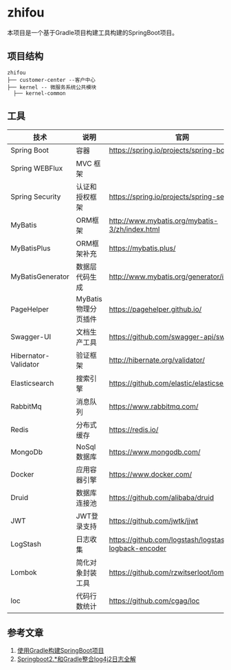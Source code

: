 # zhifou

本项目是一个基于Gradle项目构建工具构建的SpringBoot项目。

## 项目结构

```
zhifou
├── customer-center --客户中心
├── kernel -- 微服务系统公共模块
  ├── kernel-common 
```

## 工具

| 技术                 | 说明                | 官网                                                 |
| -------------------- | ------------------- | ---------------------------------------------------- |
| Spring Boot          | 容器                | https://spring.io/projects/spring-boot               |
| Spring WEBFlux       | MVC 框架            |                                                      |
| Spring Security      | 认证和授权框架      | https://spring.io/projects/spring-security           |
| MyBatis              | ORM框架             | http://www.mybatis.org/mybatis-3/zh/index.html       |
| MyBatisPlus          | ORM框架补充         | https://mybatis.plus/                                |
| MyBatisGenerator     | 数据层代码生成      | http://www.mybatis.org/generator/index.html          |
| PageHelper           | MyBatis物理分页插件 | https://pagehelper.github.io/                        |
| Swagger-UI           | 文档生产工具        | https://github.com/swagger-api/swagger-ui            |
| Hibernator-Validator | 验证框架            | http://hibernate.org/validator/                      |
| Elasticsearch        | 搜索引擎            | https://github.com/elastic/elasticsearch             |
| RabbitMq             | 消息队列            | https://www.rabbitmq.com/                            |
| Redis                | 分布式缓存          | https://redis.io/                                    |
| MongoDb              | NoSql数据库         | https://www.mongodb.com/                             |
| Docker               | 应用容器引擎        | https://www.docker.com/                              |
| Druid                | 数据库连接池        | https://github.com/alibaba/druid                     |
| JWT                  | JWT登录支持         | https://github.com/jwtk/jjwt                         |
| LogStash             | 日志收集            | https://github.com/logstash/logstash-logback-encoder |
| Lombok               | 简化对象封装工具    | https://github.com/rzwitserloot/lombok               |
| loc                  | 代码行数统计        | https://github.com/cgag/loc                          |

## 参考文章

1. [使用Gradle构建SpringBoot项目](https://mp.weixin.qq.com/s/riZLDXidJr7qJXH0wuTglw)
2. [Springboot2.*和Gradle整合log4j2日志全解](https://mp.weixin.qq.com/s/dk02GcCfNizYEkGwsS353A)

